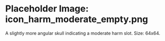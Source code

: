 # Placeholder Image: icon_harm_moderate_empty.png
A slightly more angular skull indicating a moderate harm slot. Size: 64x64.
